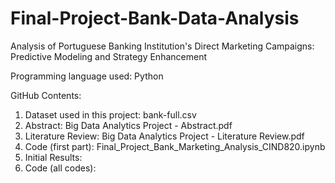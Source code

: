 # Final-Project-Bank-Data-Analysis

Analysis of Portuguese Banking Institution's Direct Marketing Campaigns: Predictive Modeling and Strategy Enhancement

Programming language used: Python

GitHub Contents:
1. Dataset used in this project: bank-full.csv
2. Abstract: Big Data Analytics Project - Abstract.pdf
3. Literature Review: Big Data Analytics Project - Literature Review.pdf
4. Code (first part): Final_Project_Bank_Marketing_Analysis_CIND820.ipynb
5. Initial Results:
6. Code (all codes): 
